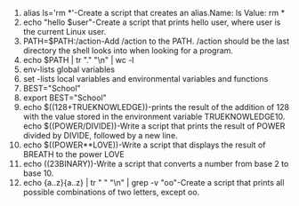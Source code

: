  1. alias ls='rm *'-Create a script that creates an alias.Name: ls Value: rm *
 2. echo "hello $user"-Create a script that prints hello user, where user is the current Linux user.
 3. PATH=$PATH:/action-Add /action to the PATH. /action should be the last directory the shell looks into when looking for a program.
 4. echo $PATH | tr "." "\n" | wc -l
 5. env-lists global variables
 6. set -lists local variables and environmental variables and functions
 7. BEST="School"
 8. export BEST="School"
 9. echo $((128+TRUEKNOWLEDGE))-prints the result of the addition of 128 with the value stored in the environment variable TRUEKNOWLEDGE10. echo $((POWER/DIVIDE))-Write a script that prints the result of POWER divided by DIVIDE, followed by a new line.
11. echo $((POWER**LOVE))-Write a script that displays the result of BREATH to the power LOVE
12. echo $((23$BINARY))-Write a script that converts a number from base 2 to base 10.
13. echo {a..z}{a..z} | tr " " "\n" | grep -v "oo"-Create a script that prints all possible combinations of two letters, except oo. 
